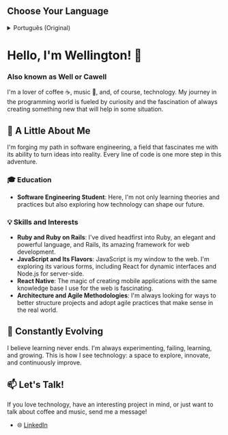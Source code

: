 ## Choose Your Language

<details>
  <summary>Português (Original)</summary>

# **Olá, eu sou Wellington! 👋**

### **Também conhecido como Well ou Cawell**

Sou um apreciador de café ☕, música 🎵 e, claro, de tecnologia. Minha jornada no mundo da programação é alimentada pela curiosidade e pelo fascínio de criar sempre algo novo que vai ajudar em alguma situação.

## **🌟 Um Pouco Sobre Mim**

Estou trilhando meu caminho na engenharia de software, um campo que me fascina pela sua capacidade de transformar ideias em realidade. Cada linha de código é um passo a mais nessa aventura.

### **🎓 Educação**

- **Estudante de Engenharia de Software**: Aqui, não apenas aprendo teorias e práticas, mas também exploro como a tecnologia pode moldar nosso futuro.

### **💡 Habilidades e Interesses**

- **Ruby e Ruby on Rails**: Mergulhei de cabeça no Ruby, uma linguagem elegante e poderosa, e no Rails, seu incrível framework para desenvolvimento web.
- **JavaScript e Seus Sabores**: JavaScript é minha janela para a web. Estou explorando suas várias formas, incluindo React para interfaces dinâmicas e Node.js para o lado do servidor.
- **React Native**: A magia de criar aplicativos móveis com a mesma base de conhecimento que uso para a web é fascinante.
- **Arquitetura e Metodologias Ágeis**: Estou sempre buscando formas de estruturar melhor os projetos e adotar práticas ágeis que façam sentido no mundo real.

## **🌱 Em Constante Evolução**

Acredito que o aprendizado nunca termina. Estou sempre experimentando, falhando, aprendendo e crescendo. É assim que vejo a tecnologia: um espaço para explorar, inovar e melhorar continuamente.

## **📫 Vamos Conversar!**

Se você ama tecnologia, tem um projeto interessante em mente ou simplesmente quer falar sobre café e música, me mande uma mensagem!

- 🌐 [LinkedIn](https://www.linkedin.com/in/wellington-caetano/)
</details>

# **Hello, I'm Wellington! 👋**

### **Also known as Well or Cawell**

I'm a lover of coffee ☕, music 🎵, and, of course, technology. My journey in the programming world is fueled by curiosity and the fascination of always creating something new that will help in some situation.

## **🌟 A Little About Me**

I'm forging my path in software engineering, a field that fascinates me with its ability to turn ideas into reality. Every line of code is one more step in this adventure.

### **🎓 Education**

- **Software Engineering Student**: Here, I'm not only learning theories and practices but also exploring how technology can shape our future.

### **💡 Skills and Interests**

- **Ruby and Ruby on Rails**: I've dived headfirst into Ruby, an elegant and powerful language, and Rails, its amazing framework for web development.
- **JavaScript and Its Flavors**: JavaScript is my window to the web. I'm exploring its various forms, including React for dynamic interfaces and Node.js for server-side.
- **React Native**: The magic of creating mobile applications with the same knowledge base I use for the web is fascinating.
- **Architecture and Agile Methodologies**: I'm always looking for ways to better structure projects and adopt agile practices that make sense in the real world.

## **🌱 Constantly Evolving**

I believe learning never ends. I'm always experimenting, failing, learning, and growing. This is how I see technology: a space to explore, innovate, and continuously improve.

## **📫 Let's Talk!**

If you love technology, have an interesting project in mind, or just want to talk about coffee and music, send me a message!

- 🌐 [LinkedIn](https://www.linkedin.com/in/wellington-caetano/)
